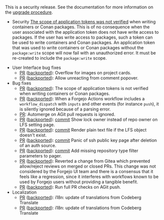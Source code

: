 This is a security release. See the documentation for more information on the [upgrade procedure](https://forgejo.org/docs/v8.0/admin/upgrade/).

- Security
  [The scope of application tokens was not verified](https://codeberg.org/forgejo/forgejo/pulls/5149) when writing containers or Conan packages. This is of no consequence when the user associated with the application token does not have write access to packages. If the user has write access to packages, such a token can be used to write containers and Conan packages. An application token that was used to write containers or Conan packages without the `package:write` scope will now fail with an unauthorized error. It must be re-created to include the `package:write` scope.

<!--start release-notes-assistant-->

<!--URL:https://codeberg.org/forgejo/forgejo-->
- User Interface bug fixes
  - [PR](https://codeberg.org/forgejo/forgejo/pulls/5029) ([backported](https://codeberg.org/forgejo/forgejo/pulls/5032)): <!--number 5032 --><!--line 0 --><!--description W1BPUlRdIEZpeCBvdmVyZmxvdyBmb3IgaW1hZ2VzIG9uIHByb2plY3QgY2FyZHMgKGdpdGVhIzMxNjgzKQ==-->Overflow for images on project cards.<!--description-->
  - [PR](https://codeberg.org/forgejo/forgejo/pulls/4798) ([backported](https://codeberg.org/forgejo/forgejo/pulls/4919)): <!--number 4919 --><!--line 0 --><!--description Zml4KHVpKTogYWxsb3cgdW5yZWFjdGluZyBmcm9tIGNvbW1lbnQgcG9wb3Zlcg==-->Allow unreacting from comment popover.<!--description-->
- Bug fixes
  - [PR](https://codeberg.org/forgejo/forgejo/pulls/5149) ([backported](https://codeberg.org/forgejo/forgejo/pulls/5151)): <!--number 5151 --><!--line 0 --><!--description VGhlIHNjb3BlIG9mIGFwcGxpY2F0aW9uIHRva2VucyBpcyBub3QgdmVyaWZpZWQgd2hlbiB3cml0aW5nIGNvbnRhaW5lcnMgb3IgQ29uYW4gcGFja2FnZXMuIFRoaXMgaXMgb2Ygbm8gY29uc2VxdWVuY2Ugd2hlbiB0aGUgdXNlciBhc3NvY2lhdGVkIHdpdGggdGhlIGFwcGxpY2F0aW9uIHRva2VuIGRvZXMgbm90IGhhdmUgd3JpdGUgYWNjZXNzIHRvIHBhY2thZ2VzLiBJZiB0aGUgdXNlciBoYXMgd3JpdGUgYWNjZXNzIHRvIHBhY2thZ2VzLCBzdWNoIGEgdG9rZW4gY2FuIGJlIHVzZWQgdG8gd3JpdGUgY29udGFpbmVycyBhbmQgQ29uYW4gcGFja2FnZXMu-->The scope of application tokens is not verified when writing containers or Conan packages.<!--description-->
  - [PR](https://codeberg.org/forgejo/forgejo/pulls/5065) ([backported](https://codeberg.org/forgejo/forgejo/pulls/5080)): <!--number 5080 --><!--line 0 --><!--description d2hlbiBhIEZvcmdlam8gQWN0aW9ucyB3b3JrZmxvdyBpbmNsdWRlcyBhIGB3b3JrZmxvd19kaXNwYXRjaGAgd2l0aCBgaW5wdXRzYCBhbmQgb3RoZXIgZXZlbnRzIChmb3IgaW5zdGFuY2UgYHB1c2hgKSwgaXQgaXMgc2lsZW50bHkgaWdub3JlZCBiZWNhdXNlIG9mIGEgcGFyc2luZyBlcnJvci4=-->When a Forgejo Actions workflow includes a `workflow_dispatch` with `inputs` and other events (for instance `push`), it is silently ignored because of a parsing error.<!--description-->
  - [PR](https://codeberg.org/forgejo/forgejo/pulls/5053): <!--number 5053 --><!--line 0 --><!--description W1BPUlRdIEZpeCBhdXRvbWVyZ2Ugb24gQUdpdCBQUnMgKGdpdGVhIzMxODgxKQ==-->Automerge on AGit pull requests is ignored.<!--description-->
  - [PR](https://codeberg.org/forgejo/forgejo/pulls/4998) ([backported](https://codeberg.org/forgejo/forgejo/pulls/5050)): <!--number 5050 --><!--line 0 --><!--description W2NvbW1pdF0oaHR0cHM6Ly9jb2RlYmVyZy5vcmcvZm9yZ2Vqby9mb3JnZWpvL2NvbW1pdC83ZjFkYjFkZjNlZThkNjIwZjk5N2I4ZTcwYTQwYzJmNDhhZTk2YzBmKSBTaG93IGxvY2sgb3duZXIgaW5zdGVhZCBvZiByZXBvIG93bmVyIG9uIExGUyBzZXR0aW5nIHBhZ2Uu-->[commit](https://codeberg.org/forgejo/forgejo/commit/7f1db1df3ee8d620f997b8e70a40c2f48ae96c0f) Show lock owner instead of repo owner on LFS setting page.<!--description-->
  - [PR](https://codeberg.org/forgejo/forgejo/pulls/4998) ([backported](https://codeberg.org/forgejo/forgejo/pulls/5050)): <!--number 5050 --><!--line 1 --><!--description W2NvbW1pdF0oaHR0cHM6Ly9jb2RlYmVyZy5vcmcvZm9yZ2Vqby9mb3JnZWpvL2NvbW1pdC9lYmZkYzY1OWQ4MTQ1NjFmODc4MzA5NGUyZWIyNjczOGE1NTAwZTU1KSBSZW5kZXIgcGxhaW4gdGV4dCBmaWxlIGlmIHRoZSBMRlMgb2JqZWN0IGRvZXNuJ3QgZXhpc3Qu-->[commit](https://codeberg.org/forgejo/forgejo/commit/ebfdc659d814561f8783094e2eb26738a5500e55) Render plain text file if the LFS object doesn't exist.<!--description-->
  - [PR](https://codeberg.org/forgejo/forgejo/pulls/4998) ([backported](https://codeberg.org/forgejo/forgejo/pulls/5050)): <!--number 5050 --><!--line 2 --><!--description W2NvbW1pdF0oaHR0cHM6Ly9jb2RlYmVyZy5vcmcvZm9yZ2Vqby9mb3JnZWpvL2NvbW1pdC85ZTA2NmMzY2FkN2JiMWIzMGUyZGVmMzRiZDA2MDhhYWM4MjVjZjU4KSBGaXggcGFuaWMgb2Ygc3NoIHB1YmxpYyBrZXkgcGFnZSBhZnRlciBkZWxldGlvbiBvZiBhdXRoIHNvdXJjZS4=-->[commit](https://codeberg.org/forgejo/forgejo/commit/9e066c3cad7bb1b30e2def34bd0608aac825cf58) Panic of ssh public key page after deletion of an auth source.<!--description-->
  - [PR](https://codeberg.org/forgejo/forgejo/pulls/4998) ([backported](https://codeberg.org/forgejo/forgejo/pulls/5050)): <!--number 5050 --><!--line 3 --><!--description W2NvbW1pdF0oaHR0cHM6Ly9jb2RlYmVyZy5vcmcvZm9yZ2Vqby9mb3JnZWpvL2NvbW1pdC9hOGUyNWU5MDdjNjYxNDA5NjFmMjhiYTkyNDAzMTc2YzgxNmRmYjYwKSBBZGQgbWlzc2luZyByZXBvc2l0b3J5IHR5cGUgZmlsdGVyIHBhcmFtZXRlcnMgdG8gcGFnZXIu-->[commit](https://codeberg.org/forgejo/forgejo/commit/a8e25e907c66140961f28ba92403176c816dfb60) Add missing repository type filter parameters to pager.<!--description-->
  - [PR](https://codeberg.org/forgejo/forgejo/pulls/4907) ([backported](https://codeberg.org/forgejo/forgejo/pulls/4965)): <!--number 4965 --><!--line 0 --><!--description UmV2ZXJ0ZWQgYSBjaGFuZ2UgZnJvbSBHaXRlYSB3aGljaCBwcmV2ZW50ZWQgYWxsb3cvcmVqZWN0IHJldmlld3Mgb24gbWVyZ2VkIG9yIGNsb3NlZCBQUnMuIFRoaXMgY2hhbmdlIHdhcyBub3QgY29uc2lkZXJlZCBieSB0aGUgRm9yZ2VqbyBVSSB0ZWFtIGFuZCB0aGVyZSBpcyBhIGNvbnNlbnN1cyB0aGF0IGl0IGZlZWxzIGxpa2UgYSByZWdyZXNzaW9uLCBzaW5jZSBpdCBpbnRlcmZlcmVzIHdpdGggd29ya2Zsb3dzIGtub3duIHRvIGJlIHVzZWQgYnkgRm9yZ2VqbyB1c2VycyB3aXRob3V0IHByb3ZpZGluZyBhIHRhbmdpYmxlIGJlbmVmaXQu-->Reverted a change from Gitea which prevented allow/reject reviews on merged or closed PRs. This change was not considered by the Forgejo UI team and there is a consensus that it feels like a regression, since it interferes with workflows known to be used by Forgejo users without providing a tangible benefit.<!--description-->
  - [PR](https://codeberg.org/forgejo/forgejo/pulls/4885) ([backported](https://codeberg.org/forgejo/forgejo/pulls/4951)): <!--number 4951 --><!--line 0 --><!--description Zml4OiBSdW4gZnVsbCBQUiBjaGVja3Mgb24gYWdpdCBwdXNo-->Run full PR checks on AGit push.<!--description-->
- Localization
  - [PR](https://codeberg.org/forgejo/forgejo/pulls/4984) ([backported](https://codeberg.org/forgejo/forgejo/pulls/5116)): <!--number 5116 --><!--line 0 --><!--description aTE4bjogdXBkYXRlIG9mIHRyYW5zbGF0aW9ucyBmcm9tIENvZGViZXJnIFRyYW5zbGF0ZQ==-->i18n: update of translations from Codeberg Translate<!--description-->
  - [PR](https://codeberg.org/forgejo/forgejo/pulls/4889) ([backported](https://codeberg.org/forgejo/forgejo/pulls/5114)): <!--number 5114 --><!--line 0 --><!--description aTE4bjogdXBkYXRlIG9mIHRyYW5zbGF0aW9ucyBmcm9tIENvZGViZXJnIFRyYW5zbGF0ZQ==-->i18n: update of translations from Codeberg Translate<!--description-->
